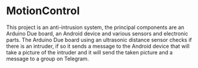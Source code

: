 # MotionControl

This project is an anti-intrusion system, the principal components are an Arduino Due board, an Android device and various sensors and electronic parts.
The Arduino Due board using an ultrasonic distance sensor checks if there is an intruder, if so it sends a message to the Android device that will take a picture of the intruder and it will send the taken picture and a message to a group on Telegram.
